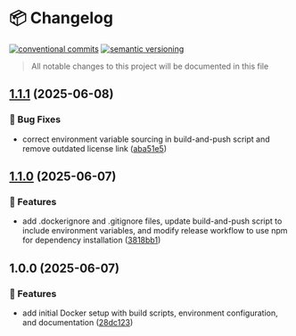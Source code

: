 # 📦 Changelog
[![conventional commits](https://img.shields.io/badge/conventional%20commits-1.0.0-yellow.svg)](https://conventionalcommits.org)
[![semantic versioning](https://img.shields.io/badge/semantic%20versioning-2.0.0-green.svg)](https://semver.org)
> All notable changes to this project will be documented in this file


## [1.1.1](https://github.com/humlab/cwb-container/compare/v1.1.0...v1.1.1) (2025-06-08)

### 🐛 Bug Fixes

* correct environment variable sourcing in build-and-push script and remove outdated license link ([aba51e5](https://github.com/humlab/cwb-container/commit/aba51e55e4ff1600ee16d2faa1633be625c8555a))

## [1.1.0](https://github.com/humlab/cwb-container/compare/v1.0.0...v1.1.0) (2025-06-07)

### 🍕 Features

* add .dockerignore and .gitignore files, update build-and-push script to include environment variables, and modify release workflow to use npm for dependency installation ([3818bb1](https://github.com/humlab/cwb-container/commit/3818bb151e3cff5077a7a744b9813c9834c16155))

## 1.0.0 (2025-06-07)

### 🍕 Features

* add initial Docker setup with build scripts, environment configuration, and documentation ([28dc123](https://github.com/humlab/cwb-container/commit/28dc12363379f4ff69764e023eec38a8ab2c86e3))
